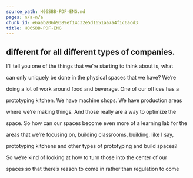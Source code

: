```yaml
---
source_path: H06SBB-PDF-ENG.md
pages: n/a-n/a
chunk_id: e6aab206b9389ef14c32e5d1651aa7a4f1c6acd3
title: H06SBB-PDF-ENG
---
```

## different for all different types of companies.

I’ll tell you one of the things that we’re starting to think about is, what

can only uniquely be done in the physical spaces that we have? We’re

doing a lot of work around food and beverage. One of our offices has a

prototyping kitchen. We have machine shops. We have production areas

where we’re making things. And those really are a way to optimize the

space. So how can our spaces become even more of a learning lab for the

areas that we’re focusing on, building classrooms, building, like I say,

prototyping kitchens and other types of prototyping and build spaces?

So we’re kind of looking at how to turn those into the center of our

spaces so that there’s reason to come in rather than regulation to come
